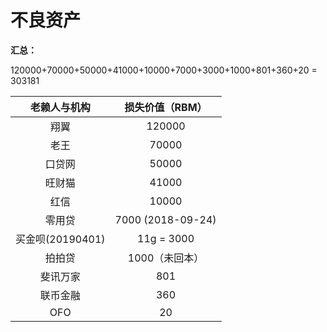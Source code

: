 # 不良资产

**汇总：**

120000+70000+50000+41000+10000+7000+3000+1000+801+360+20 = 303181



| 老赖人与机构 | 损失价值（RBM） |
| :--: | :--: |
| 翔翼 | 120000 |
| 老王 | 70000 |
| 口贷网 | 50000 |
| 旺财猫 | 41000 |
| 红信 | 10000 |
| 零用贷 | 7000 (2018-09-24) |
| 买金呗(20190401) | 11g = 3000 |
| 拍拍贷 | 1000（未回本） |
| 斐讯万家 | 801 |
| 联币金融 | 360 |
| OFO | 20 |